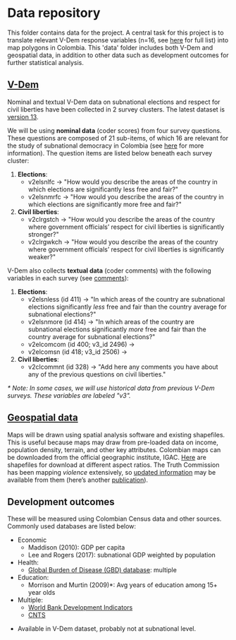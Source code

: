 
# Data repository
This folder contains data for the project. A central task for this project is to translate relevant V-Dem response variables (n=16, see [here](https://docs.google.com/document/d/1i0Isx-ZnRlNuyg15rCJZc-FCtkK_rDmAW7N5mfGgxT4/edit?usp=sharing) for full list) into map polygons in Colombia. This 'data' folder includes both V-Dem and geospatial data, in addition to other data such as development outcomes for further statistical analysis. 

## [V-Dem](Vdem/)
Nominal and textual V-Dem data on subnational elections and respect for civil liberties have been collected in 2 survey clusters. The latest dataset is [version 13](Vdem/v13). 

We will be using **nominal data** (coder scores) from four survey questions. These questions are composed of 21 sub-items, of which 16 are relevant for the study of subnational democracy in Colombia (see [here](https://docs.google.com/document/d/1DsavwLRZYN3-xjcztbvyxg4riY1ylmg0j2OaC9cXZ4s/edit?usp=sharing) for more information). The question items are listed below beneath each survey cluster:
   1. **Elections**:
      - v2elsnlfc -> "How would you describe the areas of the country in which elections are significantly less free and fair?"
      - v2elsnmrfc -> "How would you describe the areas of the country in which elections are significantly more free and fair?"
   2. **Civil liberties**:
      - v2clrgstch -> "How would you describe the areas of the country where government officials’ respect for civil liberties is significantly stronger?"
      - v2clrgwkch -> "How would you describe the areas of the country where government officials’ respect for civil liberties is significantly weaker?"

V-Dem also collects **textual data** (coder comments) with the following variables in each survey (see [comments](Vdem/comments)):
   1. **Elections**:
      - v2elsnless (id 411) -> "In which areas of the country are subnational elections significantly _less_ free and fair than the country average for subnational elections?"
      - v2elsnmore (id 414) -> "In which areas of the country are subnational elections significantly _more_ free and fair than the country average for subnational elections?"
      - v2elcomcom (id 400; v3_id 2496) -> 
      - v2elcomsn (id 418; v3_id 2506) -> 
   2. **Civil liberties**:
      - v2clcommnt (id 328) -> "Add here any comments you have about any of the previous questions on civil liberties."

_* Note: In some cases, we will use historical data from previous V-Dem surveys. These variables are labeled "v3"._

## [Geospatial data](geospatial/)
Maps will be drawn using spatial analysis software and existing shapefiles. This is useful because maps may draw from pre-loaded data on income, population density, terrain, and other key attributes. Colombian maps can be downloaded from the official geographic institute, IGAC. [Here](https://geoportal.igac.gov.co/contenido/datos-abiertos-cartografia-y-geografia) are shapefiles for download at different aspect ratios. The Truth Commission has been mapping _violence_ extensively, so [updated information](https://docsgeoportal.comisiondelaverdad.co/descripcion-proyecto/funcionalidad-descripcion-proyecto) may be available from them (here’s another [publication](https://4107273305-files.gitbook.io/~/files/v0/b/gitbook-x-prod.appspot.com/o/spaces%2F-MjFCW8A_OZ-a2CP3wMG%2Fuploads%2FJ5Fg564AsH0VHVZOoeKS%2FManual%20de%20usuario%20geoportal.pdf?alt=media&token=3c59168a-ff1e-4583-abff-ddcec6638eea)).

## Development outcomes 
These will be measured using Colombian Census data and other sources. Commonly used databases are listed below: 
- Economic
   - Maddison (2010): GDP per capita
   - Lee and Rogers (2017): subnational GDP weighted by population
- Health:
   - [Global Burden of Disease (GBD) database](https://www.healthdata.org/research-analysis/health-by-location/profiles/colombia): multiple
- Education:
   - Morrison and Murtin (2009)*: Avg years of education among 15+ year olds
- Multiple:
   - [World Bank Development Indicators](https://databank.worldbank.org/source/world-development-indicators)
   - [CNTS](https://www.cntsdata.com/)
* Available in V-Dem dataset, probably not at subnational level.
